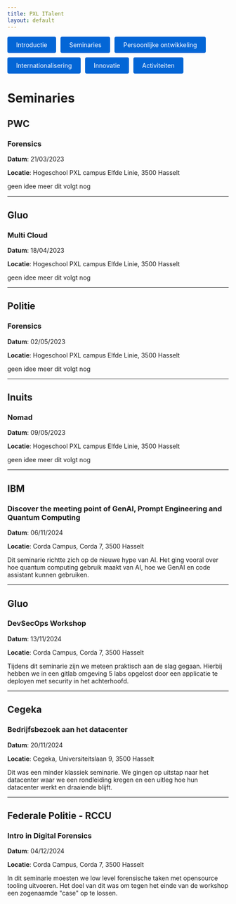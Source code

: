 ```yaml
---
title: PXL ITalent
layout: default
---
```


<p style="display: flex; flex-wrap: wrap; gap: 10px;">
  <a href="./" style="background: #0366d6; color: #fff; padding: 10px 20px; border-radius: 4px; text-decoration: none;">
    Introductie
  </a>
  <a href="./seminaries.html" style="background: #0366d6; color: #fff; padding: 10px 20px; border-radius: 4px; text-decoration: none;">
    Seminaries
  </a>
  <a href="./persoonlijke_groei.html" style="background: #0366d6; color: #fff; padding: 10px 20px; border-radius: 4px; text-decoration: none;">
    Persoonlijke ontwikkeling
  </a>
  <a href="./internationalisering.html" style="background: #0366d6; color: #fff; padding: 10px 20px; border-radius: 4px; text-decoration: none;">
    Internationalisering
  </a>
  <a href="./innovatie.html" style="background: #0366d6; color: #fff; padding: 10px 20px; border-radius: 4px; text-decoration: none;">
    Innovatie
  </a>
  <a href="./activiteiten.html" style="background: #0366d6; color: #fff; padding: 10px 20px; border-radius: 4px; text-decoration: none;">
    Activiteiten
  </a>
</p>

# Seminaries

## PWC

### Forensics

**Datum**: 21/03/2023

**Locatie**: Hogeschool PXL campus Elfde Linie, 3500 Hasselt

geen idee meer dit volgt nog

---

## Gluo

### Multi Cloud

**Datum**: 18/04/2023

**Locatie**: Hogeschool PXL campus Elfde Linie, 3500 Hasselt

geen idee meer dit volgt nog

---

## Politie

### Forensics

**Datum**: 02/05/2023

**Locatie**: Hogeschool PXL campus Elfde Linie, 3500 Hasselt

geen idee meer dit volgt nog

---

## Inuits

### Nomad

**Datum**: 09/05/2023

**Locatie**: Hogeschool PXL campus Elfde Linie, 3500 Hasselt

geen idee meer dit volgt nog

---

## IBM

### Discover the meeting point of GenAI, Prompt Engineering and Quantum Computing

**Datum**: 06/11/2024

**Locatie**: Corda Campus, Corda 7, 3500 Hasselt

Dit seminarie richtte zich op de nieuwe hype van AI. Het ging vooral over hoe quantum computing gebruik maakt van AI, hoe we GenAI en code assistant kunnen gebruiken.

---

## Gluo

### DevSecOps Workshop

**Datum**: 13/11/2024

**Locatie**: Corda Campus, Corda 7, 3500 Hasselt

Tijdens dit seminarie zijn we meteen praktisch aan de slag gegaan. Hierbij hebben we in een gitlab omgeving 5 labs opgelost door een applicatie te deployen met security in het achterhoofd.

---

## Cegeka

### Bedrijfsbezoek aan het datacenter

**Datum**: 20/11/2024

**Locatie**: Cegeka, Universiteitslaan 9, 3500 Hasselt

Dit was een minder klassiek seminarie. We gingen op uitstap naar het datacenter waar we een rondleiding kregen en een uitleg hoe hun datacenter werkt en draaiende blijft.

---

## Federale Politie - RCCU

### Intro in Digital Forensics

**Datum**: 04/12/2024

**Locatie**: Corda Campus, Corda 7, 3500 Hasselt

In dit seminarie moesten we low level forensische taken met opensource tooling uitvoeren. Het doel van dit was om tegen het einde van de workshop een zogenaamde "case" op te lossen.